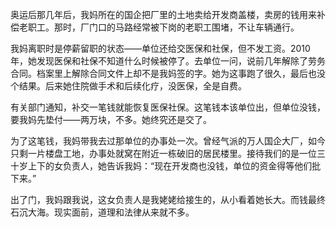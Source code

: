 奥运后那几年后，我妈所在的国企把厂里的土地卖给开发商盖楼，卖房的钱用来补偿老职工。那时，厂门口的马路经常被下岗的老职工围堵，不让车辆通行。

我妈离职时是停薪留职的状态——单位还给交医保和社保，但不发工资。2010年，她发现医保和社保不知道什么时候被停了。去单位一问，说前几年解除了劳务合同。档案里上解除合同文件上却不是我妈签的字。她为这事跑了很久，最后也没个结果。后来她住院做手术和后续化疗，没医保，全是自费。

有关部门通知，补交一笔钱就能恢复医保社保。这笔钱本该单位出，但单位没钱，要我妈先垫付——两万块，不多。她终究还是交了。

为了这笔钱，我妈带我去过那单位的办事处一次。曾经气派的万人国企大厂，如今只剩一片楼盘工地，办事处就窝在附近一栋破旧的居民楼里。接待我们的是一位三十岁上下的女负责人，她告诉我妈：“现在开发商也没钱，单位的资金得等他们批下来。”

出了门，我妈跟我说，这女负责人是我姥姥给接生的，从小看着她长大。而钱最终石沉大海。现实面前，道理和法律从来就不多。
